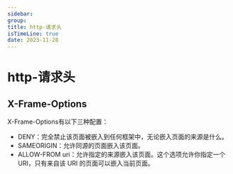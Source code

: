 ```yaml
---
sidebar:
group:
title: http-请求头
isTimeLine: true
date: 2023-11-28
---
```

# http-请求头


## X-Frame-Options


X-Frame-Options有以下三种配置：

* DENY：完全禁止该页面被嵌入到任何框架中，无论嵌入页面的来源是什么。
* SAMEORIGIN：允许同源的页面嵌入该页面。
* ALLOW-FROM uri：允许指定的来源嵌入该页面。这个选项允许你指定一个 URI，只有来自该 URI 的页面可以嵌入当前页面。





















